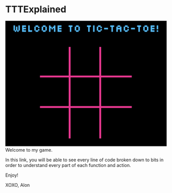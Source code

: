 # TTTExplained

![alt text](./images/cover.png)
Welcome to my game.

In this link, you will be able to see every line of code broken down to bits in order to understand every part of each function and action. 

Enjoy!

XOXO, 
Alon
